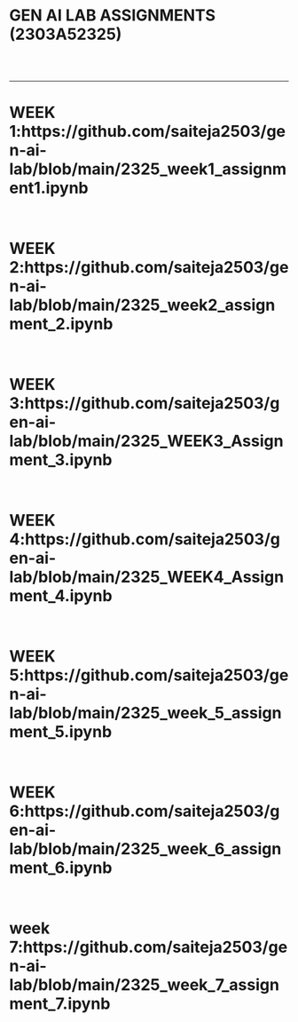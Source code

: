 <H1>GEN AI LAB ASSIGNMENTS (2303A52325)</H1>
 <BR><BR>
 <HR>
 <h1>WEEK 1:https://github.com/saiteja2503/gen-ai-lab/blob/main/2325_week1_assignment1.ipynb</h1>
 <BR>
 <h1>WEEK 2:https://github.com/saiteja2503/gen-ai-lab/blob/main/2325_week2_assignment_2.ipynb</h1>
 <BR>
 <h1>WEEK 3:https://github.com/saiteja2503/gen-ai-lab/blob/main/2325_WEEK3_Assignment_3.ipynb</h1>
 <br>
 <h1>WEEK 4:https://github.com/saiteja2503/gen-ai-lab/blob/main/2325_WEEK4_Assignment_4.ipynb</h1>
 <br>
 <h1>WEEK 5:https://github.com/saiteja2503/gen-ai-lab/blob/main/2325_week_5_assignment_5.ipynb</h1>
 <BR>
 <h1>WEEK 6:https://github.com/saiteja2503/gen-ai-lab/blob/main/2325_week_6_assignment_6.ipynb</h1>
 <BR>
 <h1>week 7:https://github.com/saiteja2503/gen-ai-lab/blob/main/2325_week_7_assignment_7.ipynb</h1>
 <br>
 





